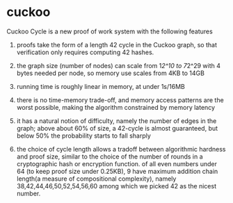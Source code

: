 cuckoo
======

Cuckoo Cycle is a new proof of work system with the following features

1) proofs take the form of a length 42 cycle in the Cuckoo graph,
   so that verification only requires computing 42 hashes.

2) the graph size (number of nodes) can scale from 1*2^10 to 7*2^29
   with 4 bytes needed per node, so memory use scales from 4KB to 14GB

3) running time is roughly linear in memory, at under 1s/16MB

4) there is no time-memory trade-off, and memory access patterns are the worst possible,
   making the algorithm constrained by memory latency
 
5) it has a natural notion of difficulty, namely the number of edges in the graph;
   above about 60% of size, a 42-cycle is almost guaranteed, but below 50% the probability
   starts to fall sharply

6) the choice of cycle length allows a tradoff between algorithmic hardness and proof size,
   similar to the choice of the number of rounds in a cryptographic hash or encryption function.
   of all even numbers under 64 (to keep proof size under 0.25KB),
   9 have maximum addition chain length(a measure of compositional complexity), namely
   38,42,44,46,50,52,54,56,60 among which we picked 42 as the nicest number.
